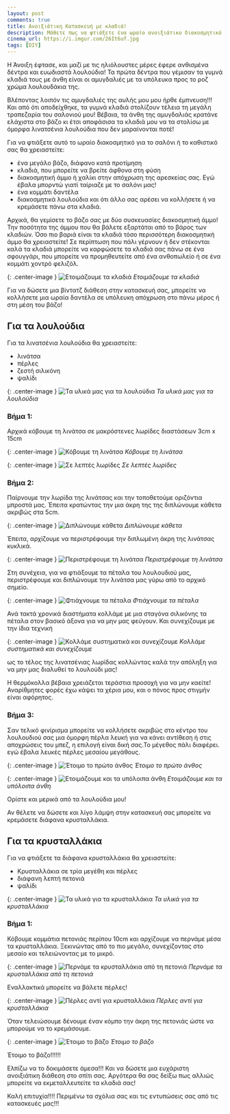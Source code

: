 ```yaml
---
layout: post
comments: true
title: Ανοιξιάτικη Κατασκευή με κλαδιά!
description: Μάθετε πως να φτιάξετε ένα ωραίο ανοιξιάτικο διακοσμητικό
cinema_url: https://i.imgur.com/26It6uf.jpg
tags: [DIY]
---
```


Η Άνοιξη έφτασε, και μαζί με τις ηλιόλουστες μέρες έφερε ανθισμένα δέντρα και ευωδιαστά  λουλούδια! Τα πρώτα δέντρα που γέμισαν τα γυμνά κλαδιά τους με άνθη είναι οι αμυγδαλιές με τα υπόλευκα προς το ροζ χρώμα λουλουδάκια της. 

Βλέποντας λοιπόν τις αμυγδαλιές της αυλής μου μου ήρθε έμπνευση!!! Και από ότι αποδείχθηκε, τα γυμνά κλαδιά στολίζουν τέλεια τη μεγάλη τραπεζαρία του σαλονιού μου! Βέβαια, τα άνθη της αμυγδαλιάς κρατάνε ελάχιστα στο βάζο κι έτσι αποφάσισα τα κλαδιά μου να τα στολίσω με όμορφα λινατσένια λουλούδια που δεν μαραίνονται ποτέ!

Για να φτιάξετε αυτό το ωραίο διακοσμητικό για το σαλόνι ή το καθιστικό σας θα χρειαστείτε:

* ένα μεγάλο βάζο, διάφανο κατά προτίμηση
* κλαδιά, που μπορείτε να βρείτε άφθονα στη φύση
* διακοσμητική άμμο ή χαλίκι στην απόχρωση της αρεσκείας σας. Εγώ έβαλα μπορντώ γιατί ταίριαζε με το σαλόνι μας!
* ένα κομμάτι δαντέλα
* διακοσμητικά λουλούδια και ότι άλλο σας αρέσει να κολλήσετε ή να κρεμάσετε πάνω στα κλαδιά.

Αρχικά, θα γεμίσετε το βάζο σας με δύο συσκευασίες διακοσμητική άμμο! Την ποσότητα της άμμου που θα βάλετε εξαρτάται από το βάρος των κλαδιών. Όσο πιο βαριά είναι τα κλαδιά τόσο περισσότερη διακοσμητική άμμο θα χρειαστείτε! Σε περίπτωση που πάλι γέρνουν ή δεν στέκονται καλά τα κλαδιά μπορείτε να καρφώσετε τα κλαδιά σας πάνω σε ένα σφουγγάρι, που μπορείτε να προμηθευτείτε από ένα ανθοπωλείο ή σε ένα κομμάτι χοντρό φελιζόλ.

{: .center-image } 
![Ετοιμάζουμε τα κλαδιά](https://i.imgur.com/Dlebpew.jpg)
*Ετοιμάζουμε τα κλαδιά*

Για  να δώσετε μια βίντατζ διάθεση στην κατασκευή σας, μπορείτε να κολλήσετε μια ωραία δαντέλα σε υπόλευκη απόχρωση στο πάνω μέρος ή στη μέση του βάζο!

## Για τα λουλούδια

Για τα λινατσένια λουλούδια θα χρειαστείτε:

* λινάτσα
* πέρλες
* ζεστή σιλικόνη
* ψαλίδι

{: .center-image } 
![Τα υλικά μας για τα λουλούδια](https://i.imgur.com/HEwRoqt.jpg)
*Τα υλικά μας για τα λουλούδια*

### Βήμα 1:

Αρχικά κόβουμε τη λινάτσα σε μακρόστενες λωρίδες διαστάσεων 3cm x 15cm

{: .center-image } 
![Κόβουμε τη λινάτσα](https://i.imgur.com/H5zNxIH.jpg)
*Κόβουμε τη λινάτσα*

{: .center-image } 
![Σε λεπτές λωρίδες](https://i.imgur.com/ATCYZkA.jpg)
*Σε λεπτές λωρίδες*

### Βήμα 2:

Παίρνουμε την λωρίδα της λινάτσας και την τοποθετούμε οριζόντια μπροστά μας. Έπειτα κρατώντας την μια άκρη της της διπλώνουμε κάθετα ακριβώς στα 5cm.

{: .center-image } 
![Διπλώνουμε κάθετα](https://i.imgur.com/Q8HH9sD.jpg)
*Διπλώνουμε κάθετα*

Έπειτα, αρχίζουμε να περιστρέφουμε την διπλωμένη άκρη της λινάτσας κυκλικά.

{: .center-image } 
![Περιστρέφουμε τη λινάτσα](https://i.imgur.com/zb5bNAo.jpg)
*Περιστρέφουμε τη λινάτσα*

Στη συνέχεια, για να φτιάξουμε τα πέταλα του λουλουδιού μας, περιστρέφουμε και διπλώνουμε την λινάτσα μας γύρω από το αρχικό σημείο.

{: .center-image } 
![Φτιάχνουμε τα πέταλα](https://i.imgur.com/g38dZ2r.jpg)
*Φτιάχνουμε τα πέταλα*

Ανά τακτά χρονικά διαστήματα κολλάμε με μια σταγόνα σιλικόνης τα πέταλα στον βασικό άξονα για να μην μας φεύγουν. Και συνεχίζουμε με την ίδια τεχνική

{: .center-image } 
![Κολλάμε συστηματικά και συνεχίζουμε](https://i.imgur.com/yc07Pqq.jpg)
*Κολλάμε συστηματικά και συνεχίζουμε*

ως το τέλος της λινατσένιας λωρίδας κολλώντας καλά την απόληξη για να μην μας διαλυθεί το λουλούδι μας!

Η θερμόκολλα βέβαια χρειάζεται τεράστια προσοχή για να μην καείτε! Αναρίθμητες φορές έχω κάψει τα χέρια μου, και ο πόνος προς στιγμήν είναι αφόρητος.

### Βήμα 3:

Σαν τελικό φινίρισμα μπορείτε να κολλήσετε ακριβώς στο κέντρο του λουλουδιού σας μια όμορφη πέρλα λευκή για να κάνει αντίθεση ή στις αποχρώσεις του μπεζ, η επιλογή είναι δική σας.Το μέγεθος πάλι διαφέρει. εγώ έβαλα λευκές πέρλες μεσαίου μεγάθους.

{: .center-image } 
![Έτοιμο το πρώτο άνθος](https://i.imgur.com/yc07Pqq.jpg)
*Έτοιμο το πρώτο άνθος*

{: .center-image } 
![Ετοιμάζουμε και τα υπόλοιπα άνθη](https://i.imgur.com/SQQiloG.jpg)
*Ετοιμάζουμε και τα υπόλοιπα άνθη*

Ορίστε και μερικά από τα λουλούδια μου!

Αν θέλετε να δώσετε και λίγο λάμψη στην κατασκευή σας μπορείτε να κρεμάσετε διάφανα κρυσταλλάκια.

## Για τα κρυσταλλάκια

Για να φτιάξετε τα διάφανα κρυσταλλάκια θα χρειαστείτε:

* Κρυσταλλάκια σε τρία μεγέθη και πέρλες
* διάφανη λεπτή πετονιά
* ψαλίδι

{: .center-image } 
![Τα υλικά για τα κρυσταλλάκια](https://i.imgur.com/wncyvnA.jpg)
*Τα υλικά για τα κρυσταλλάκια*

### Βήμα 1:

Κόβουμε κομμάτια πετονιάς περίπου 10cm και αρχίζουμε να περνάμε μέσα τα κρυσταλλάκια. Ξεκινώντας από το πιο μεγάλο, συνεχίζοντας στο μεσαίο και τελειώνοντας με το μικρό.

{: .center-image } 
![Περνάμε τα κρυσταλλάκια από τη πετονιά](https://i.imgur.com/u2vxGXB.jpg)
*Περνάμε τα κρυσταλλάκια από τη πετονιά*

Εναλλακτικά μπορείτε να βάλετε πέρλες!

{: .center-image } 
![Πέρλες αντί για κρυσταλλάκια](https://i.imgur.com/5yvN76G.jpg)
*Πέρλες αντί για κρυσταλλάκια*

Όταν τελειώσουμε δένουμε έναν κόμπο την άκρη της πετονιάς ώστε να μπορούμε να το κρεμάσουμε.

{: .center-image } 
![Έτοιμο το βάζο](https://i.imgur.com/PZAOBHH.jpg)
*Έτοιμο το βάζο*

Έτοιμο το βάζο!!!!!!

Ελπίζω να το δοκιμάσετε άμεσα!!! Και να δώσετε μια ευχάριστη ανοιξιάτικη διάθεση στο σπίτι σας. Αργότερα θα σας δείξω πως αλλιώς μπορείτε να εκμεταλλευτείτε τα κλαδιά σας!

Καλή επιτυχία!!!! 
Περιμένω τα σχόλια σας και τις εντυπώσεις σας από τις κατασκευές μας!!!